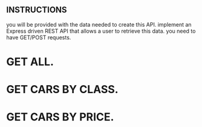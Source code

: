## INSTRUCTIONS 
you will be provided with the data needed to create this API.
implement an Express driven REST API that allows a user to retrieve this data.
you need to have GET/POST requests.

#  GET ALL.
#  GET CARS BY CLASS.
#  GET CARS BY PRICE.
